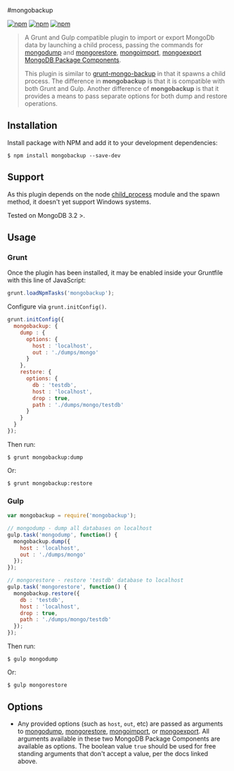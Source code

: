 #mongobackup

[![npm](https://img.shields.io/npm/v/mongobackup.svg)]()
[![npm](https://img.shields.io/npm/dm/mongobackup.svg)]()
[![npm](https://img.shields.io/npm/dt/mongobackup.svg)]()

> A Grunt and Gulp compatible plugin to import or export MongoDb data by launching a child process, passing the commands for [mongodump](http://docs.mongodb.org/manual/reference/program/mongodump/) and [mongorestore](http://docs.mongodb.org/manual/reference/program/mongorestore/), [mongoimport](https://docs.mongodb.com/manual/reference/program/mongoimport/), [mongoexport](https://docs.mongodb.com/manual/reference/program/mongoexport/) [MongoDB Package Components](http://docs.mongodb.org/manual/reference/program/).
>
> This plugin is similar to [grunt-mongo-backup](https://github.com/seogrady/grunt-mongo-backup) in that it spawns a child process. The difference in **mongobackup** is that it is compatible with both Grunt and Gulp. Another difference of **mongobackup** is that it provides a means to pass separate options for both dump and restore operations.

## Installation

Install package with NPM and add it to your development dependencies:

```
$ npm install mongobackup --save-dev
```

## Support

As this plugin depends on the node [child_process](http://nodejs.org/api/child_process.html#child_process_child_process_spawn_command_args_options) module and the spawn method, it doesn't yet support Windows systems.

Tested on MongoDB 3.2 >.

## Usage

### Grunt

Once the plugin has been installed, it may be enabled inside your Gruntfile with this line of JavaScript:

```javascript
grunt.loadNpmTasks('mongobackup');
```

Configure via `grunt.initConfig()`.

```javascript
grunt.initConfig({
  mongobackup: {
    dump : {
      options: {
        host : 'localhost',
        out : './dumps/mongo'
      }
    },
    restore: {
      options: {
        db : 'testdb',
        host : 'localhost',
        drop : true,
        path : './dumps/mongo/testdb'
      }
    }
  }
});
```

Then run:

```
$ grunt mongobackup:dump
```

Or:

```
$ grunt mongobackup:restore
```

### Gulp

```javascript
var mongobackup = require('mongobackup');

// mongodump - dump all databases on localhost
gulp.task('mongodump', function() {
  mongobackup.dump({
    host : 'localhost',
    out : './dumps/mongo'
  });
});

// mongorestore - restore 'testdb' database to localhost
gulp.task('mongorestore', function() {
  mongobackup.restore({
    db : 'testdb',
    host : 'localhost',
    drop : true,
    path : './dumps/mongo/testdb'
  });
});
```

Then run:

```
$ gulp mongodump
```

Or:

```
$ gulp mongorestore
```

## Options

- Any provided options (such as `host`, `out`, etc) are passed as arguments to [mongodump](http://docs.mongodb.org/manual/reference/program/mongodump/), [mongorestore](http://docs.mongodb.org/manual/reference/program/mongorestore/), [mongoimport](https://docs.mongodb.com/manual/reference/program/mongoimport/), or [mongoexport](https://docs.mongodb.com/manual/reference/program/mongoexport/). All arguments available in these two MongoDB Package Components are available as options. The boolean value `true` should be used for free standing arguments that don't accept a value, per the docs linked above.